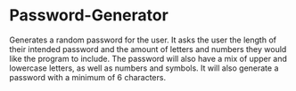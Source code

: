 # Password-Generator
Generates a random password for the user. It asks the user the length of their intended password and the amount of letters and numbers they would like the program to include. The password will also have a mix of upper and lowercase letters, as well as numbers and symbols. It will also generate a password with a minimum of 6 characters.


